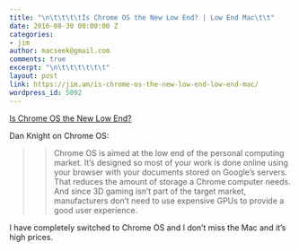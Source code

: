 ```yaml
---
title: "\n\t\t\t\tIs Chrome OS the New Low End? | Low End Mac\t\t"
date: 2016-08-30 00:00:00 Z
categories:
- jim
author: macseek@gmail.com
comments: true
excerpt: "\n\t\t\t\t\t\t"
layout: post
link: https://jim.am/is-chrome-os-the-new-low-end-low-end-mac/
wordpress_id: 5092
---
```


[Is Chrome OS the New Low End?](http://lowendmac.com/2016/is-chrome-os-the-new-low-end/)




Dan Knight on Chrome OS:




<blockquote>

> 
> >  

> Chrome OS is aimed at the low end of the personal computing market. It’s designed so most of your work is done online using your browser with your documents stored on Google’s servers. That reduces the amount of storage a Chrome computer needs. And since 3D gaming isn’t part of the target market, manufacturers don’t need to use expensive GPUs to provide a good user experience.  

>  

>

> 
> </blockquote>




I have completely switched to Chrome OS and I don’t miss the Mac and it’s high prices.


		
